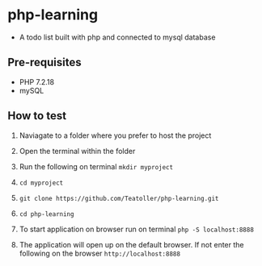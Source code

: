# php-learning

- A todo list built with php and connected to mysql database

## Pre-requisites

- PHP 7.2.18
- mySQL

## How to test

1. Naviagate to a folder where you prefer to host the project

2. Open the terminal within the folder

3. Run the following on terminal `mkdir myproject`

4. `cd myproject`

5. `git clone https://github.com/Teatoller/php-learning.git`

6. `cd php-learning`

7. To start application on browser run on terminal `php -S localhost:8888`

8. The application will open up on the default browser. If not enter the following on the browser `http://localhost:8888`
